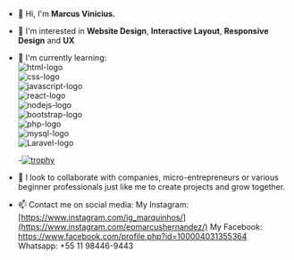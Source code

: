- 👋 Hi, I'm <strong>Marcus Vinicius.</strong>
- 👀 I'm interested in <b>Website Design</b>, <b>Interactive Layout</b>, <b>Responsive Design</b> and <b>UX</b>
- 🌱 I'm currently learning: <br>
   <img src="https://img.shields.io/badge/HTML5-E34F26?style=for-the-badge&logo=html5&logoColor=white" alt="html-logo" /> <br>
   <img src="https://img.shields.io/badge/CSS3-1572B6?style=for-the-badge&logo=css3&logoColor=white" alt="css-logo" /><br>
   <img src="https://img.shields.io/badge/JavaScript-323330?style=for-the-badge&logo=javascript&logoColor=F7DF1E" alt="javascript-logo" /><br>
   <img src="https://img.shields.io/badge/React-20232A?style=for-the-badge&logo=react&logoColor=61DAFB" alt="react-logo" /> <br>
   <img src="https://img.shields.io/badge/Node.js-43853D?style=for-the-badge&logo=node.js&logoColor=white" alt="nodejs-logo" /><br>
   <img src="https://img.shields.io/badge/Bootstrap-563D7C?style=for-the-badge&logo=bootstrap&logoColor=white" alt="bootstrap-logo" /><br>
   <img src="https://img.shields.io/badge/PHP-777BB4?style=for-the-badge&logo=php&logoColor=white" alt="php-logo" /><br>
   <img src="https://img.shields.io/badge/MySQL-00000F?style=for-the-badge&logo=mysql&logoColor=white" alt="mysql-logo" /><br>
   <img src="https://img.shields.io/badge/Laravel-FF2D20?style=for-the-badge&logo=laravel&logoColor=white" alt="Laravel-logo" /><br>

   -[![trophy](https://github-profile-trophy.vercel.app/?username=Kaspeodor&theme=onedark)](https://github.com/ryo-ma/github-profile-trophy)
  
- 💞️ I look to collaborate with companies, micro-entrepreneurs or various beginner professionals just like me to create projects and grow together.
- 📫 Contact me on social media:
My Instagram: [https://www.instagram.com/ig_marquinhos/](https://www.instagram.com/eomarcushernandez/)
My Facebook: https://www.facebook.com/profile.php?id=100004031355364
Whatsapp: +55 11 98446-9443

<!---
Kaspeodor/Kaspeodor is a ✨ special ✨ repository because its `README.md` (this file) appears on your GitHub profile.
You can click the Preview link to take a look at your changes.
--->
